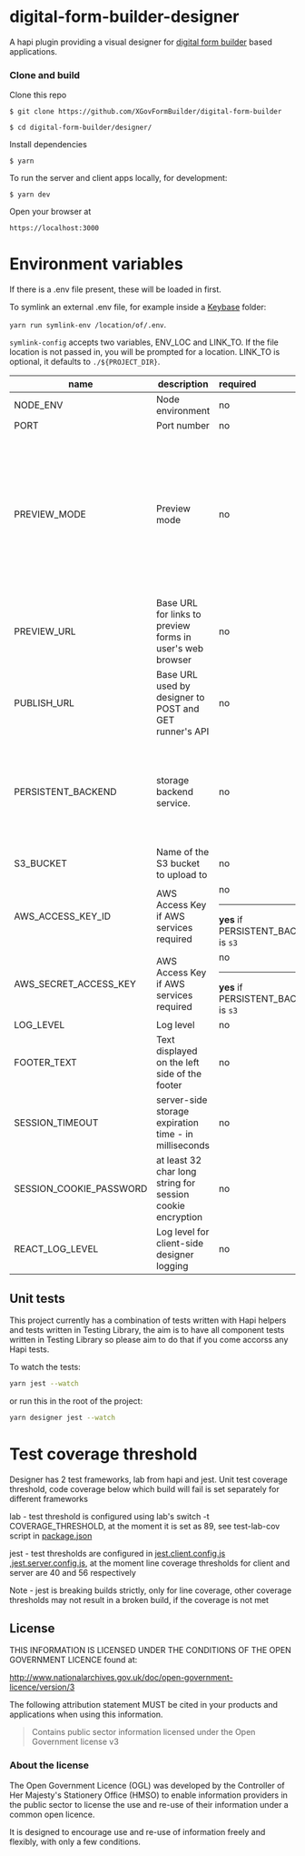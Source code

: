 # digital-form-builder-designer

A hapi plugin providing a visual designer for [digital form builder](https://github.com/DEFRA/digital-form-builder) based applications.

### Clone and build

Clone this repo

`$ git clone https://github.com/XGovFormBuilder/digital-form-builder`

`$ cd digital-form-builder/designer/`

Install dependencies

`$ yarn`

To run the server and client apps locally, for development:

`$ yarn dev`

Open your browser at

`https://localhost:3000`

# Environment variables

If there is a .env file present, these will be loaded in first.

To symlink an external .env file, for example inside a [Keybase](https://keybase.io) folder:

`yarn run symlink-env /location/of/.env`.

`symlink-config` accepts two variables, ENV_LOC and LINK_TO. If the file location is not passed in, you will be prompted for a location.
LINK_TO is optional, it defaults to `./${PROJECT_DIR}`.

| name                    | description                                                | required | default        |            valid            |                                                                   notes                                                                   |
| ----------------------- | ---------------------------------------------------------- | :------  | -------------- | :-------------------------  | :---------------------------------------------------------------------------------------------------------------------------------------  |
| NODE_ENV                | Node environment                                           |    no    | development    | development,test,production |                                                                                                                                           |
| PORT                    | Port number                                                |    no    | 3000           |                             |                                                                                                                                           |
| PREVIEW_MODE            | Preview mode                                               |    no    | false          |                             | This should only be used in a dev or testing environment. Setting true will allow POST requests from the designer to add or mutate forms. |
| PREVIEW_URL             | Base URL for links to preview forms in user's web browser  |    no    | localhost:3009 |                             |
| PUBLISH_URL             | Base URL used by designer to POST and GET runner's API     |    no    | localhost:3009 |                             |
| PERSISTENT_BACKEND      | storage backend service.                                   |    no    | preview        | s3,blob, preview            | currently only s3 integration and preview is properly supported. blob (or none) is stubbed.                                               |
| S3_BUCKET               | Name of the S3 bucket to upload to                         |    no    |                |                             |
| AWS_ACCESS_KEY_ID       | AWS Access Key if AWS services required                    |    no <hr> **yes** if PERSISTENT_BACKEND is `s3`    | | |
| AWS_SECRET_ACCESS_KEY   | AWS Access Key if AWS services required                    |    no <hr> **yes** if PERSISTENT_BACKEND is `s3`    | | |
| LOG_LEVEL               | Log level                                                  |    no    | debug          | trace,debug,info,error      |
| FOOTER_TEXT             | Text displayed on the left side of the footer              |    no    |                |                             |
| SESSION_TIMEOUT         | server-side storage expiration time - in milliseconds      |    no    |                |                             |
| SESSION_COOKIE_PASSWORD | at least 32 char long string for session cookie encryption |    no    |                |                             |
| REACT_LOG_LEVEL         | Log level for client-side designer logging                 |    no    | debug          | trace,debug,info,warn,error |

## Unit tests

This project currently has a combination of tests written with Hapi helpers and tests written in Testing Library, the aim is to have all component tests written in Testing Library so please aim to do that if you come accorss any Hapi tests.

To watch the tests:

```sh
yarn jest --watch
```

or run this in the root of the project:

```sh
yarn designer jest --watch
```

# Test coverage threshold

Designer has 2 test frameworks, lab from hapi and jest.
Unit test coverage threshold, code coverage below which build will fail is set separately for different frameworks

lab - test threshold is configured using lab's switch -t COVERAGE_THRESHOLD, at the moment it is set as 89, see test-lab-cov script in [package.json](package.json)

jest - test thresholds are configured in [jest.client.config.js](jest.client.config.js) ,[jest.server.config.js](jest.server.config.js), at the moment line coverage thresholds for client and server are 40 and 56 respectively

Note - jest is breaking builds strictly, only for line coverage, other coverage thresholds may not result in a broken build, if the coverage is not met

## License

THIS INFORMATION IS LICENSED UNDER THE CONDITIONS OF THE OPEN GOVERNMENT LICENCE found at:

http://www.nationalarchives.gov.uk/doc/open-government-licence/version/3

The following attribution statement MUST be cited in your products and applications when using this information.

> Contains public sector information licensed under the Open Government license v3

### About the license

The Open Government Licence (OGL) was developed by the Controller of Her Majesty's Stationery Office (HMSO) to enable information providers in the public sector to license the use and re-use of their information under a common open licence.

It is designed to encourage use and re-use of information freely and flexibly, with only a few conditions.
